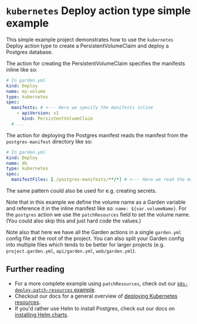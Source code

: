 # `kubernetes` Deploy action type simple example

This simple example project demonstrates how to use the `kubernetes` Deploy action type to create a PersistentVolumeClaim and deploy a Postgres database.

The action for creating the PersistentVolumeClaim specifies the manifests inline like so:

```yaml
# In garden.yml
kind: Deploy
name: my-volume
type: kubernetes
spec:
  manifests: # <--- Here we specify the manifests inline
    - apiVersion: v1
      kind: PersistentVolumeClaim
  # ...
```

The action for deploying the Postgres manifest reads the manifest from the `postgres-manifest` directory like so:

```yaml
# In garden.yml
kind: Deploy
name: db
type: kubernetes
spec:
  manifestFiles: [./postgres-manifests/**/*] # <--- Here we read the manifests from a file
```

The same pattern could also be used for e.g. creating secrets.

Note that in this example we define the volume name as a Garden variable and reference it in the inline manifest like so: `name: ${var.volumeName}`. For the `postgres` action we use the `patchResources` field to set the volume name. (You could also skip this and just hard code the values.)

Note also that here we have all the Garden actions in a single `garden.yml` config file at the root of the project. You can also split your Garden config into multiple files which tends to be better for larger projects (e.g. `project.garden.yml`, `api/garden.yml`, `web/garden.yml`).

## Further reading

* For a more complete example using `patchResources`, check out our [`k8s-deploy-patch-resources` example](../k8s-deploy-patch-resources/).
* Checkout our docs for a general overview of [deploying Kubernetes resources](https://docs.garden.io/cedar-0.14/using-garden-with/kubernetes/deploy-k8s-resource).
* If you'd rather use Helm to install Postgres, check out our docs on [installing Helm charts](https://docs.garden.io/cedar-0.14/using-garden-with/kubernetes/install-helm-chart).

